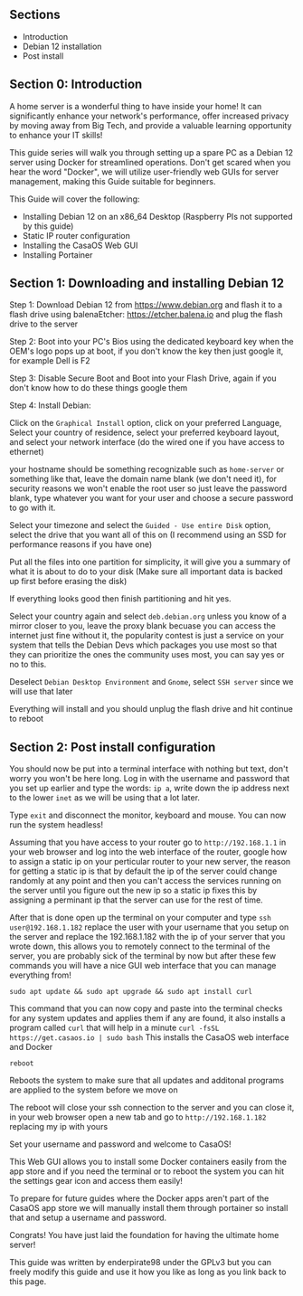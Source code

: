 ## Sections
- Introduction
- Debian 12 installation
- Post install

## Section 0: Introduction
A home server is a wonderful thing to have inside your home! It can significantly enhance your network's performance, offer increased privacy by moving away from Big Tech, and provide a valuable learning opportunity to enhance your IT skills!

This guide series will walk you through setting up a spare PC as a Debian 12 server using Docker for streamlined operations. Don't get scared when you hear the word "Docker", we will utilize user-friendly web GUIs for server management, making this Guide suitable for beginners.

This Guide will cover the following:
- Installing Debian 12 on an x86_64 Desktop (Raspberry PIs not supported by this guide)
- Static IP router configuration
- Installing the CasaOS Web GUI
- Installing Portainer
## Section 1: Downloading and installing Debian 12

Step 1: Download Debian 12 from https://www.debian.org and flash it to a flash drive using balenaEtcher: https://etcher.balena.io and plug the flash drive to the server

Step 2: Boot into your PC's Bios using the dedicated keyboard key when the OEM's logo pops up at boot, if you don't know the key then just google it, for example Dell is F2

Step 3: Disable Secure Boot and Boot into your Flash Drive, again if you don't know how to do these things google them

Step 4: Install Debian: 

Click on the ``Graphical Install`` option, click on your preferred Language, Select your country of residence, select your preferred keyboard layout, and select your network interface (do the wired one if you have access to ethernet) 

your hostname should be something recognizable such as ``home-server`` or something like that, leave the domain name blank (we don't need it), for security reasons we won't enable the root user so just leave the password blank, type whatever you want for your user and choose a secure password to go with it.

Select your timezone and select the ``Guided - Use entire Disk`` option, select the drive that you want all of this on (I recommend using an SSD for performance reasons if you have one)

Put all the files into one partition for simplicity, it will give you a summary of what it is about to do to your disk (Make sure all important data is backed up first before erasing the disk)

If everything looks good then finish partitioning and hit yes.

Select your country again and select ``deb.debian.org`` unless you know of a mirror closer to you, leave the proxy blank becuase you can access the internet just fine without it, the popularity contest is just a service on your system that tells the Debian Devs which packages you use most so that they can prioritize the ones the community uses most, you can say yes or no to this.

Deselect ``Debian Desktop Environment`` and ``Gnome``, select ``SSH server`` since we will use that later

Everything will install and you should unplug the flash drive and hit continue to reboot

## Section 2: Post install configuration

You should now be put into a terminal interface with nothing but text, don't worry you won't be here long. Log in with the username and password that you set up earlier and type the words: ``ip a``, write down the ip address next to the lower ``inet`` as we will be using that a lot later.

Type ``exit`` and disconnect the monitor, keyboard and mouse. You can now run the system headless!

Assuming that you have access to your router go to ``http://192.168.1.1`` in your web browser and log into the web interface of the router, google how to assign a static ip on your perticular router to your new server, the reason for getting a static ip is that by default the ip of the server could change randomly at any point and then you can't access the services running on the server until you figure out the new ip so a static ip fixes this by assigning a perminant ip that the server can use for the rest of time.

After that is done open up the terminal on your computer and type ``ssh user@192.168.1.182`` replace the user with your username that you setup on the server and replace the 192.168.1.182 with the ip of your server that you wrote down, this allows you to remotely connect to the terminal of the server, you are probably sick of the terminal by now but after these few commands you will have a nice GUI web interface that you can manage everything from!
```
sudo apt update && sudo apt upgrade && sudo apt install curl
```
This command that you can now copy and paste into the terminal checks for any system updates and applies them if any are found, it also installs a program called ``curl`` that will help in a minute
``
curl -fsSL https://get.casaos.io | sudo bash
``
This installs the CasaOS web interface and Docker
```
reboot
```
Reboots the system to make sure that all updates and additonal programs are applied to the system before we move on

The reboot will close your ssh connection to the server and you can close it, in your web browser open a new tab and go to ``http://192.168.1.182`` replacing my ip with yours

Set your username and password and welcome to CasaOS!

This Web GUI allows you to install some Docker containers easily from the app store and if you need the terminal or to reboot the system you can hit the settings gear icon and access them easily!

To prepare for future guides where the Docker apps aren't part of the CasaOS app store we will manually install them through portainer so install that and setup a username and password.

Congrats! You have just laid the foundation for having the ultimate home server!

This guide was written by enderpirate98 under the GPLv3 but you can freely modify this guide and use it how you like as long as you link back to this page.
